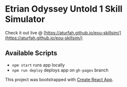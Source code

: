 # Etrian Odyssey Untold 1 Skill Simulator

Check it out live @ [https://aturfah.github.io/eou-skillsim/](https://aturfah.github.io/eou-skillsim/)

## Available Scripts
- `npm start` runs app locally
- `npm run deploy` deploys app on `gh-pages` branch

This project was bootstrapped with [Create React App](https://github.com/facebook/create-react-app).

